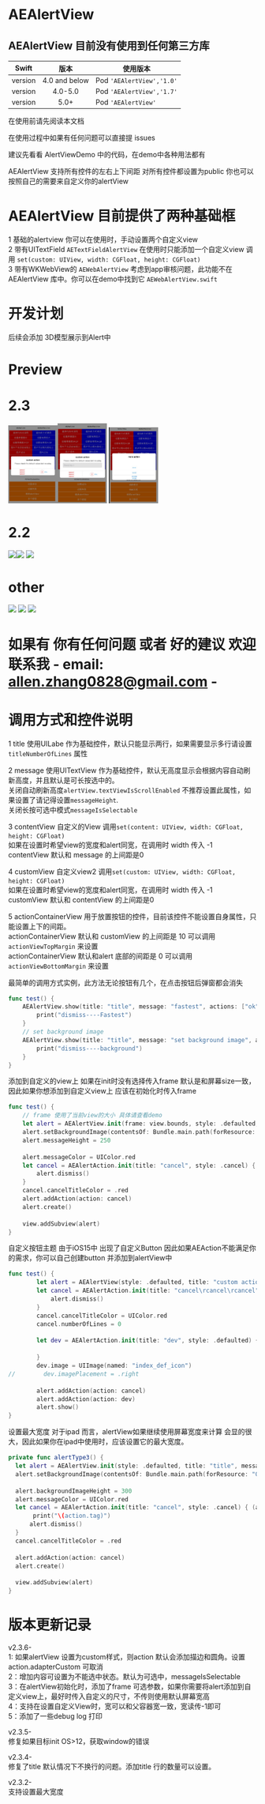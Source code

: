 # AEAlertView 
## AEAlertView 目前没有使用到任何第三方库

| Swift        |     版本       | 使用版本  |
| ------------- |:-------------:| -----|
| version      | 4.0 and below  | Pod `'AEAlertView','1.0'` |
| version      | 4.0-5.0        | Pod `'AEAlertView','1.7'` |
| version      | 5.0+           | Pod `'AEAlertView'` |

<font>
     <p>在使用前请先阅读本文档</p>
     <p>在使用过程中如果有任何问题可以直接提 issues</p>
     <p>建议先看看 AlertViewDemo 中的代码，在demo中各种用法都有</p>
</font>

AEAlertView 支持所有控件的左右上下间距
对所有控件都设置为public 你也可以按照自己的需要来自定义你的alertView

# AEAlertView 目前提供了两种基础框 
1 基础的alertview 你可以在使用时，手动设置两个自定义view<br />
2 带有UITextField `AETextFieldAlertView` 在使用时只能添加一个自定义view 调用 `set(custom: UIView, width: CGFloat, height: CGFloat)`<br />
3 带有WKWebView的 `AEWebAlertView` 考虑到app审核问题，此功能不在AEAlertView 库中。你可以在demo中找到它 `AEWebAlertView.swift`<br />

# 开发计划
后续会添加 3D模型展示到Alert中


# Preview                                                                       

# 2.3
<view><img src="https://github.com/Allen0828/AEAlertView/blob/master/img-folder/2.3-001.jpg" width="100"></img><img
src="https://github.com/Allen0828/AEAlertView/blob/master/img-folder/2.3-002.jpg" width="100"></img> <img
src="https://github.com/Allen0828/AEAlertView/blob/master/img-folder/2.3-003.jpg" width="100"></img>
</view>

# 2.2
<view>

<img src="https://github.com/Allen0828/AEAlertView/blob/master/img-folder/new3.jpeg" width="100"></img><img
src="https://github.com/Allen0828/AEAlertView/blob/master/img-folder/gif003.gif" width="100"></img> <img
src="https://github.com/Allen0828/AEAlertView/blob/master/img-folder/new7.jpeg" width="100"></img>

</view>

# other 
<view>

<img src="https://github.com/Allen0828/AEAlertView/blob/master/img-folder/new1.jpeg" width="150"></img>
<img src="https://github.com/Allen0828/AEAlertView/blob/master/img-folder/succees2.1.gif" width="150"></img>
<img src="https://github.com/Allen0828/AEAlertView/blob/master/img-folder/uiAlertView_GIF.gif" width="150"></img>

</view>

# 如果有 你有任何问题 或者 好的建议 欢迎联系我  - email: allen.zhang0828@gmail.com -


# 调用方式和控件说明
1 title 使用UILabe 作为基础控件，默认只能显示两行，如果需要显示多行请设置`titleNumberOfLines` 属性<br />

2 message 使用UITextView 作为基础控件，默认无高度显示会根据内容自动刷新高度，并且默认是可长按选中的。<br />
    关闭自动刷新高度`alertView.textViewIsScrollEnabled` 不推荐设置此属性，如果设置了请记得设置`messageHeight`.<br />
    关闭长按可选中模式`messageIsSelectable` <br /> 
    
3 contentView 自定义的View 调用`set(content: UIView, width: CGFloat, height: CGFloat)`<br />
    如果在设置时希望view的宽度和alert同宽，在调用时 width 传入 -1<br />
    contentView 默认和 message 的上间距是0<br />
    
4 customView 自定义view2 调用`set(custom: UIView, width: CGFloat, height: CGFloat)`<br />
    如果在设置时希望view的宽度和alert同宽，在调用时 width 传入 -1<br />
    customView 默认和 contentView 的上间距是0<br />
    
5 actionContainerView 用于放置按钮的控件，目前该控件不能设置自身属性，只能设置上下的间距。<br />
    actionContainerView 默认和 customView 的上间距是 10 可以调用`actionViewTopMargin` 来设置<br />
    actionContainerView 默认和alert 底部的间距是 0  可以调用`actionViewBottomMargin` 来设置<br />



最简单的调用方式实例，此方法无论按钮有几个，在点击按钮后弹窗都会消失
```swift
func test() {
    AEAlertView.show(title: "title", message: "fastest", actions: ["ok"]) { action in
        print("dismiss----Fastest")
    }
    // set background image
    AEAlertView.show(title: "title", message: "set background image", actions: ["cancel", "ok"], bgImage: UIImage(named: "006")) { action in
        print("dismiss----background")
    }
}
```

添加到自定义的view上 如果在init时没有选择传入frame 默认是和屏幕size一致，因此如果你想添加到自定义view上 应该在初始化时传入frame
```swift
func test() {
    // frame 使用了当前view的大小 具体请查看demo
    let alert = AEAlertView.init(frame: view.bounds, style: .defaulted, title: "title", message: "set gif height Add alert to the current view")
    alert.setBackgroundImage(contentsOf: Bundle.main.path(forResource: "003", ofType: "gif"))
    alert.messageHeight = 250
    
    alert.messageColor = UIColor.red
    let cancel = AEAlertAction.init(title: "cancel", style: .cancel) { (action) in
        alert.dismiss()
    }
    cancel.cancelTitleColor = .red
    alert.addAction(action: cancel)
    alert.create()

    view.addSubview(alert)
}
```

自定义按钮主题  由于iOS15中 出现了自定义Button 因此如果AEAction不能满足你的需求，你可以自己创建button 并添加到alertView中
```swift
func test() {
        let alert = AEAlertView(style: .defaulted, title: "custom action", message: "Please check the default values before using")
        let cancel = AEAlertAction.init(title: "cancel\rcancel\rcancel", style: .cancel) { (action) in
            alert.dismiss()
        }
        cancel.cancelTitleColor = UIColor.red
        cancel.numberOfLines = 0
        
        let dev = AEAlertAction.init(title: "dev", style: .defaulted) { (action) in
           
        }
        dev.image = UIImage(named: "index_def_icon")
//        dev.imagePlacement = .right
        
        alert.addAction(action: cancel)
        alert.addAction(action: dev)
        alert.show()
}
```

设置最大宽度  对于ipad 而言，alertView如果继续使用屏幕宽度来计算 会显的很大，因此如果你在ipad中使用时，应该设置它的最大宽度。
```swift
private func alertType3() {
  let alert = AEAlertView.init(style: .defaulted, title: "title", message: "set gif height Add alert to the current view", maximumWidth: 600)
  alert.setBackgroundImage(contentsOf: Bundle.main.path(forResource: "003", ofType: "gif"))
        
  alert.backgroundImageHeight = 300
  alert.messageColor = UIColor.red
  let cancel = AEAlertAction.init(title: "cancel", style: .cancel) { (action) in
       print("\(action.tag)")
      alert.dismiss()
  }
  cancel.cancelTitleColor = .red
        
  alert.addAction(action: cancel)
  alert.create()
        
  view.addSubview(alert)
}
```



# 版本更新记录

v2.3.6- <br />
1: 如果alertView 设置为custom样式，则action 默认会添加描边和圆角。设置action.adapterCustom 可取消<br />
2：增加内容可设置为不能选中状态。默认为可选中，messageIsSelectable<br />
3：在alertView初始化时，添加了frame 可选参数，如果你需要将alert添加到自定义view上，最好时传入自定义的尺寸，不传则使用默认屏幕宽高<br />
4：支持在设置自定义View时，宽可以和父容器宽一致，宽读传-1即可<br />
5：添加了一些debug log 打印<br />   

v2.3.5- <br />
修复如果目标init OS>12，获取window的错误<br />

v2.3.4- <br />
修复了title 默认情况下不换行的问题。添加title 行的数量可以设置。<br />

v2.3.2- <br />
支持设置最大宽度<br />
     
     


